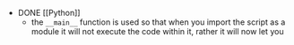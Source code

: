 - DONE [[Python]]
	- the `__main__` function is used so that when you import the script as a module it will not execute the code within it, rather it will now let you